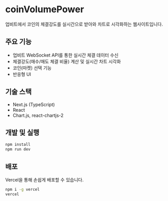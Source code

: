 # coinVolumePower

업비트에서 코인의 체결강도를 실시간으로 받아와 차트로 시각화하는 웹사이트입니다.

## 주요 기능
- 업비트 WebSocket API를 통한 실시간 체결 데이터 수신
- 체결강도(매수/매도 체결 비율) 계산 및 실시간 차트 시각화
- 코인(마켓) 선택 기능
- 반응형 UI

## 기술 스택
- Next.js (TypeScript)
- React
- Chart.js, react-chartjs-2

## 개발 및 실행
```bash
npm install
npm run dev
```

## 배포
Vercel을 통해 손쉽게 배포할 수 있습니다.

```bash
npm i -g vercel
vercel
``` 